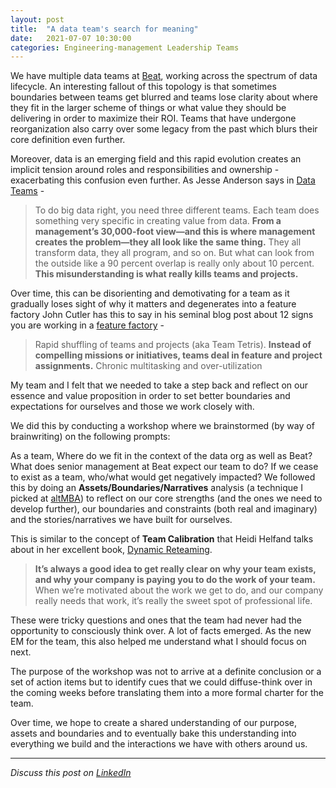 ```yaml
---
layout: post
title:  "A data team's search for meaning"
date:   2021-07-07 10:30:00
categories: Engineering-management Leadership Teams
---
```


We have multiple data teams at [Beat](https://thebeat.co/en/about-us/?intl=1), working across the spectrum of data lifecycle. An interesting fallout of this topology is that sometimes boundaries between teams get blurred and teams lose clarity about where they fit in the larger scheme of things or what value they should be delivering in order to maximize their ROI. Teams that have undergone reorganization also carry over some legacy from the past which blurs their core definition even further.

Moreover, data is an emerging field and this rapid evolution creates an implicit tension around roles and responsibilities and ownership - exacerbating this confusion even further. As Jesse Anderson says in [Data Teams](https://www.datateams.io) - 

> To do big data right, you need three different teams. Each team does something very specific in creating value from data. **From a management’s 30,000-foot view—and this is where management creates the problem—they all look like the same thing.** They all transform data, they all program, and so on. But what can look from the outside like a 90 percent overlap is really only about 10 percent. **This misunderstanding is what really kills teams and projects.**

Over time, this can be disorienting and demotivating for a team as it gradually loses sight of why it matters and degenerates into a feature factory John Cutler has this to say in his seminal blog post about 12 signs you are working in a [feature factory](https://cutle.fish/blog/12-signs-youre-working-in-a-feature-factory) -

> Rapid shuffling of teams and projects (aka Team Tetris). **Instead of compelling missions or initiatives, teams deal in feature and project assignments.** Chronic multitasking and over-utilization

My team and I felt that we needed to take a step back and reflect on our essence and value proposition in order to set better boundaries and expectations for ourselves and those we work closely with.

We did this by conducting a workshop where we brainstormed (by way of brainwriting) on the following prompts:

As a team, Where do we fit in the context of the data org as well as Beat?
What does senior management at Beat expect our team to do?
If we cease to exist as a team, who/what would get negatively impacted?
We followed this by doing an **Assets/Boundaries/Narratives** analysis (a technique I picked at [altMBA](https://altmba.com/)) to reflect on our core strengths (and the ones we need to develop further), our boundaries and constraints (both real and imaginary) and the stories/narratives we have built for ourselves.

This is similar to the concept of **Team Calibration** that Heidi Helfand talks about in her excellent book, [Dynamic Reteaming](https://www.heidihelfand.com/dynamic-reteaming/).

> **It’s always a good idea to get really clear on why your team exists, and why your company is paying you to do the work of your team.** When we’re motivated about the work we get to do, and our company really needs that work, it’s really the sweet spot of professional life.

These were tricky questions and ones that the team had never had the opportunity to consciously think over. A lot of facts emerged. As the new EM for the team, this also helped me understand what I should focus on next.

The purpose of the workshop was not to arrive at a definite conclusion or a set of action items but to identify cues that we could diffuse-think over in the coming weeks before translating them into a more formal charter for the team.

Over time, we hope to create a shared understanding of our purpose, assets and boundaries and to eventually bake this understanding into everything we build and the interactions we have with others around us.

***

_Discuss this post on [LinkedIn](https://www.linkedin.com/pulse/team-calibration-rahul-jain)_